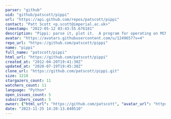 ```yaml
---
parser: "github"
uid: "github/patscott/pippi"
url: "https://api.github.com/repos/patscott/pippi"
contact: "Patt Scott <p.scott@imperial.ac.uk>"
timestamp: "2022-05-12 03:43:55.676181"
description: "Pippi: parse it, plot it.  A program for operating on MCMC chains and related lists of samples from a function or distribution."
avatar: "https://avatars.githubusercontent.com/u/1249657?v=4"
repo_url: "https://github.com/patscott/pippi"
name: "pippi"
full_name: "patscott/pippi"
html_url: "https://github.com/patscott/pippi"
created_at: "2012-04-20T19:41:30Z"
updated_at: "2020-07-19T19:45:38Z"
clone_url: "https://github.com/patscott/pippi.git"
size: 1210
stargazers_count: 11
watchers_count: 11
language: "Python"
open_issues_count: 5
subscribers_count: 5
owner: {"html_url": "https://github.com/patscott", "avatar_url": "https://avatars.githubusercontent.com/u/1249657?v=4", "login": "patscott", "type": "User"}
date: "2023-11-25 14:20:13.840510"
---
```

